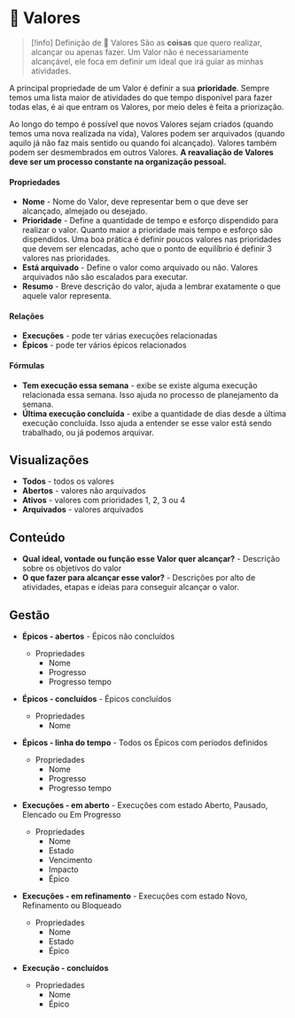 # 🌟 Valores

> [!info] Definição de 🌟 Valores
> São as **coisas** que quero realizar, alcançar ou apenas fazer. Um Valor não é necessariamente alcançável, ele foca em definir um ideal que irá guiar as minhas atividades.

A principal propriedade de um Valor é definir a sua **prioridade**. Sempre temos uma lista maior de atividades do que tempo disponível para fazer todas elas, é ai que entram os Valores, por meio deles é feita a priorização.

Ao longo do tempo é possível que novos Valores sejam criados (quando temos uma nova realizada na vida), Valores podem ser arquivados (quando aquilo já não faz mais sentido ou quando foi alcançado). Valores também podem ser desmembrados em outros Valores. **A reavaliação de Valores deve ser um processo constante na organização pessoal.**

#### Propriedades

- **Nome** - Nome do Valor, deve representar bem o que deve ser alcançado, almejado ou desejado.
- **Prioridade** - Define a quantidade de tempo e esforço dispendido para realizar o valor. Quanto maior a prioridade mais tempo e esforço são dispendidos. Uma boa prática é definir poucos valores nas prioridades que devem ser elencadas, acho que o ponto de equilíbrio é definir 3 valores nas prioridades.
- **Está arquivado** - Define o valor como arquivado ou não. Valores arquivados não são escalados para executar.
- **Resumo** - Breve descrição do valor, ajuda a lembrar exatamente o que aquele valor representa.

#### Relações

- **Execuções** - pode ter várias execuções relacionadas
- **Épicos** - pode ter vários épicos relacionados

#### Fórmulas

- **Tem execução essa semana** - exibe se existe alguma execução relacionada essa semana. Isso ajuda no processo de planejamento da semana.
- **Última execução concluída** - exibe a quantidade de dias desde a última execução concluída. Isso ajuda a entender se esse valor está sendo trabalhado, ou já podemos arquivar.

## Visualizações

- **Todos** - todos os valores
- **Abertos** - valores não arquivados
- **Ativos** - valores com prioridades 1, 2, 3 ou 4
- **Arquivados** - valores arquivados

## Conteúdo

- **Qual ideal, vontade ou função esse Valor quer alcançar?** - Descrição sobre os objetivos do valor
- **O que fazer para alcançar esse valor?** - Descrições por alto de atividades, etapas e ideias para conseguir alcançar o valor.

## Gestão

- **Épicos - abertos** - Épicos não concluídos
	- Propriedades
		- Nome
		- Progresso
		- Progresso tempo

- **Épicos - concluídos** - Épicos concluídos
	- Propriedades
		- Nome

- **Épicos - linha do tempo** - Todos os Épicos com períodos definidos
	- Propriedades
		- Nome
		- Progresso
		- Progresso tempo

- **Execuções - em aberto** - Execuções com estado Aberto, Pausado, Elencado ou Em Progresso
	- Propriedades
		- Nome
		- Estado
		- Vencimento
		- Impacto
		- Épico

- **Execuções - em refinamento** - Execuções com estado Novo, Refinamento ou Bloqueado
	- Propriedades
		- Nome
		- Estado
		- Épico

- **Execução - concluídos**
	- Propriedades
		- Nome
		- Épico